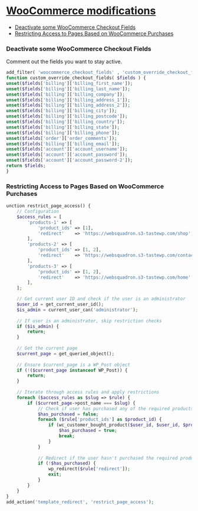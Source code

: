 # [WooCommerce modifications](woocommerce-modifications.md)

- [Deactivate some WooCommerce Checkout Fields](#deactivate-some-woocommerce-checkout-fields)
- [Restricting Access to Pages Based on WooCommerce Purchases](#restricting-access-to-pages-based-on-woocommerce-purchases)

### Deactivate some WooCommerce Checkout Fields

Comment out the fields you want to stay active.

```php
add_filter( 'woocommerce_checkout_fields' , 'custom_override_checkout_fields' );
function custom_override_checkout_fields( $fields ) {
unset($fields['billing']['billing_first_name']);
unset($fields['billing']['billing_last_name']);
unset($fields['billing']['billing_company']);
unset($fields['billing']['billing_address_1']);
unset($fields['billing']['billing_address_2']);
unset($fields['billing']['billing_city']);
unset($fields['billing']['billing_postcode']);
unset($fields['billing']['billing_country']);
unset($fields['billing']['billing_state']);
unset($fields['billing']['billing_phone']);
unset($fields['order']['order_comments']);
unset($fields['billing']['billing_email']);
unset($fields['account']['account_username']);
unset($fields['account']['account_password']);
unset($fields['account']['account_password-2']);
return $fields;
}
```

### Restricting Access to Pages Based on WooCommerce Purchases

```php
unction restrict_page_access() {
    // Configuration
    $access_rules = [
        'products-1' => [
            'product_ids' => [1],
            'redirect'    => 'https://websquadron.s3-tastewp.com/shop',
        ],
        'products-2' => [
            'product_ids' => [1, 2],
            'redirect'    => 'https://websquadron.s3-tastewp.com/contact',
        ],
        'products-3' => [
            'product_ids' => [1, 2],
            'redirect'    => 'https://websquadron.s3-tastewp.com/home',
        ],
    ];

    // Get current user ID and check if the user is an administrator
    $user_id = get_current_user_id();
    $is_admin = current_user_can('administrator');
 
    // If user is an administrator, skip restriction checks
    if ($is_admin) {
        return;
    }
 
    // Get the current page
    $current_page = get_queried_object();
 
    // Ensure $current_page is a WP_Post object
    if (!($current_page instanceof WP_Post)) {
        return;
    }
 
    // Iterate through access rules and apply restrictions
    foreach ($access_rules as $slug => $rule) {
        if ($current_page->post_name === $slug) {
            // Check if user has purchased any of the required products
            $has_purchased = false;
            foreach ($rule['product_ids'] as $product_id) {
                if (wc_customer_bought_product($user_id, $user_id, $product_id)) {
                    $has_purchased = true;
                    break;
                }
            }
 
            // Redirect if the user hasn't purchased the required products
            if (!$has_purchased) {
                wp_redirect($rule['redirect']);
                exit;
            }
        }
    }
}
add_action('template_redirect', 'restrict_page_access');
```
